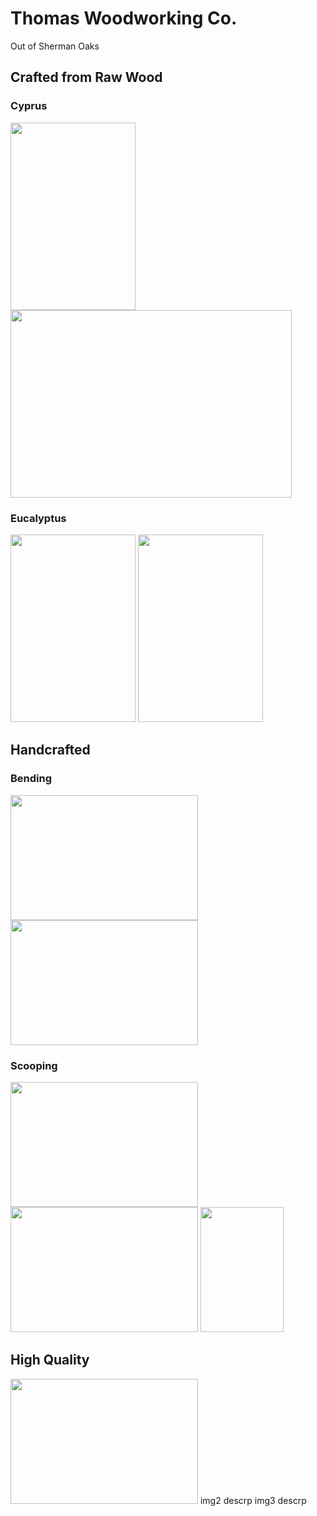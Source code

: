 # Thomas Woodworking Co.
 Out of Sherman Oaks

## Crafted from Raw Wood
### Cyprus

 <img src="/Cyprus Tree.jpg" width="200" height="300"> <img src="https://github.com/tomtominator/tree-spoon.com/blob/master/Cyprus Wood.jpg" width="450" height="300"> 

### Eucalyptus
<img src="https://github.com/tomtominator/tree-spoon.com/blob/master/Eucalyptus Tree.jpg" width="200" height="300"> <img src="https://github.com/tomtominator/tree-spoon.com/blob/master/Eucalyptus Wood.jpg" width="200" height="300">


## Handcrafted 
### Bending
<img src="https://github.com/tomtominator/tree-spoon.com/blob/master/Bending Spoon.jpg" width="300" height="200"> <img src="https://github.com/tomtominator/tree-spoon.com/blob/master/Bent Spoon.jpg" width="300" height="200">

### Scooping
<img src="https://github.com/tomtominator/tree-spoon.com/blob/master/Spoon Blank 1.jpg" width="300" height="200"> <img src="https://github.com/tomtominator/tree-spoon.com/blob/master/Spoon Blank 2.jpg" width="300" height="200"> <img src="https://github.com/tomtominator/tree-spoon.com/blob/master/Spoon Blank 3.jpg" width="133" height="200">


## High Quality
<img src="https://github.com/tomtominator/tree-spoon.com/blob/master/Pepper Wood Spoon.jpg" width="300" height="200">
img2 
descrp
img3
descrp

